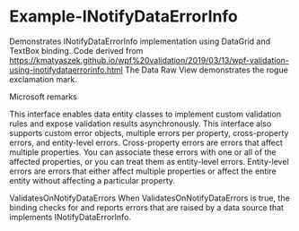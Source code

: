 # Example-INotifyDataErrorInfo
Demonstrates INotifyDataErrorInfo implementation using DataGrid and TextBox binding.
Code derived from https://kmatyaszek.github.io/wpf%20validation/2019/03/13/wpf-validation-using-inotifydataerrorinfo.html
The Data Raw View demonstrates the rogue exclamation mark.

Microsoft remarks

This interface enables data entity classes to implement custom validation rules and expose validation results asynchronously. 
This interface also supports custom error objects, multiple errors per property, cross-property errors, and entity-level errors. 
Cross-property errors are errors that affect multiple properties. 
You can associate these errors with one or all of the affected properties, or you can treat them as entity-level errors. 
Entity-level errors are errors that either affect multiple properties or affect the entire entity without affecting a particular property.

ValidatesOnNotifyDataErrors
	When ValidatesOnNotifyDataErrors is true, the binding checks for and reports errors that are raised by a data source that implements INotifyDataErrorInfo.
